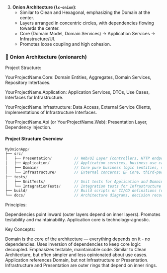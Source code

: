 
3.  **Onion Architecture (`lc-onion`)**:
    * Similar to Clean and Hexagonal, emphasizing the Domain at the center.
    * Layers arranged in concentric circles, with dependencies flowing towards the center.
    * Core (Domain Model, Domain Services) -> Application Services -> Infrastructure/UI.
    * Promotes loose coupling and high cohesion.

### 🧅 Onion Architecture (onionarch)
Project Structure:

YourProjectName.Core: Domain Entities, Aggregates, Domain Services, Repository Interfaces.

YourProjectName.Application: Application Services, DTOs, Use Cases, Interfaces for Infrastructure.

YourProjectName.Infrastructure: Data Access, External Service Clients, Implementations of Infrastructure Interfaces.

YourProjectName.Api (or YourProjectName.Web): Presentation Layer, Dependency Injection.

#### Project Structure Overview
```cpp
MyOnionApp/
├── src/
│   ├── Presentation/          // Web/UI Layer (controllers, HTTP endpoints, API setup, controllers, filters, etc.)
│   ├── Application/           // Application services, business use cases, interfaces, DTOs
│   ├── Domain/                // Core pure business logic (entities, value objects, enums, interfaces)
│   └── Infrastructure/        // External concerns: EF Core, third-party services, implementations, IO
├── tests/
│   ├── UnitTests/             // Unit tests for Application and Domain layers
│   └── IntegrationTests/      // Integration tests for Infrastructure and Web layers
├── build/                     // Build scripts or CI/CD definitions (optional)
└── docs/                      // Architecture diagrams, decision records, guides (optional)
```

Principles:

Dependencies point inward (outer layers depend on inner layers).
Promotes testability and maintainability.
Application core is technology-agnostic.


Key Concepts:

Domain is the core of the architecture — everything depends on it - no dependencies.
Uses inversion of dependencies to keep core logic decoupled.
Emphasizes testable, maintainable code.
Similar to Clean Architecture, but often simpler and less opinionated about use cases.
Application references Domain, but not Infrastructure or Presentation.
Infrastructure and Presentation are outer rings that depend on inner rings.

